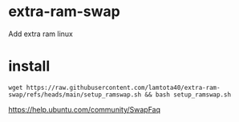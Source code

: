 # extra-ram-swap
Add extra ram linux

# install
```console
wget https://raw.githubusercontent.com/lamtota40/extra-ram-swap/refs/heads/main/setup_ramswap.sh && bash setup_ramswap.sh
```

https://help.ubuntu.com/community/SwapFaq

